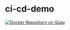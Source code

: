# ci-cd-demo
[![Docker Repository on Quay](https://quay.io/repository/dxk19911212/ci-cd-demo/status "Docker Repository on Quay")](https://quay.io/repository/dxk19911212/ci-cd-demo)

